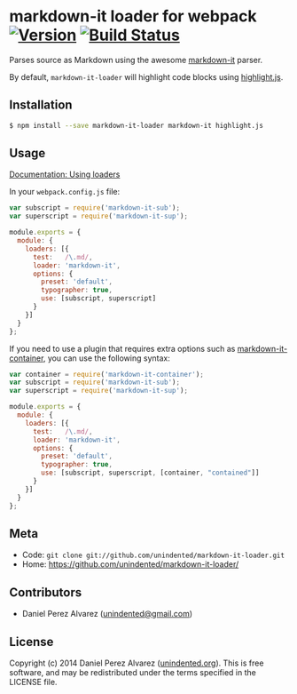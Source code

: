 # markdown-it loader for webpack [![Version](https://img.shields.io/npm/v/markdown-it-loader.svg)](https://www.npmjs.com/package/markdown-it-loader) [![Build Status](https://img.shields.io/travis/unindented/markdown-it-loader.svg)](http://travis-ci.org/unindented/markdown-it-loader)

Parses source as Markdown using the awesome [markdown-it](https://github.com/markdown-it/markdown-it) parser.

By default, `markdown-it-loader` will highlight code blocks using [highlight.js](https://www.npmjs.com/package/highlight.js).


## Installation

```sh
$ npm install --save markdown-it-loader markdown-it highlight.js
```


## Usage

[Documentation: Using loaders](http://webpack.github.io/docs/using-loaders.html)

In your `webpack.config.js` file:

```js
var subscript = require('markdown-it-sub');
var superscript = require('markdown-it-sup');

module.exports = {
  module: {
    loaders: [{
      test:   /\.md/,
      loader: 'markdown-it',
      options: {
        preset: 'default',
        typographer: true,
        use: [subscript, superscript]
      }
    }]
  }
};
```

If you need to use a plugin that requires extra options such as [markdown-it-container](https://github.com/markdown-it/markdown-it-container), you can use the following syntax:

```js
var container = require('markdown-it-container');
var subscript = require('markdown-it-sub');
var superscript = require('markdown-it-sup');

module.exports = {
  module: {
    loaders: [{
      test:   /\.md/,
      loader: 'markdown-it',
      options: {
        preset: 'default',
        typographer: true,
        use: [subscript, superscript, [container, "contained"]]
      }
    }]
  }
};
```


## Meta

* Code: `git clone git://github.com/unindented/markdown-it-loader.git`
* Home: <https://github.com/unindented/markdown-it-loader/>


## Contributors

* Daniel Perez Alvarez ([unindented@gmail.com](mailto:unindented@gmail.com))


## License

Copyright (c) 2014 Daniel Perez Alvarez ([unindented.org](http://unindented.org/)). This is free software, and may be redistributed under the terms specified in the LICENSE file.
